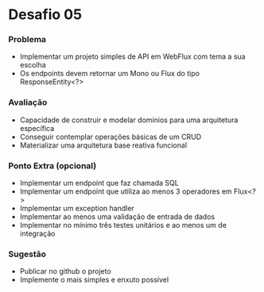 # Desafio 05

### Problema
- Implementar um projeto simples de API em WebFlux com tema a sua escolha
- Os endpoints devem retornar um Mono ou Flux do tipo ResponseEntity<?>

### Avaliação
- Capacidade de construir e modelar domínios para uma arquitetura específica
- Conseguir contemplar operações básicas de um CRUD
- Materializar uma arquitetura base reativa funcional

### Ponto Extra (opcional)
- Implementar um endpoint que faz chamada SQL
- Implementar um endpoint que utiliza ao menos 3 operadores em Flux<?>
- Implementar um exception handler
- Implementar ao menos uma validação de entrada de dados
- Implementar no mínimo três testes unitários e ao menos um de integração

### Sugestão
- Publicar no github o projeto
- Implemente o mais simples e enxuto possível